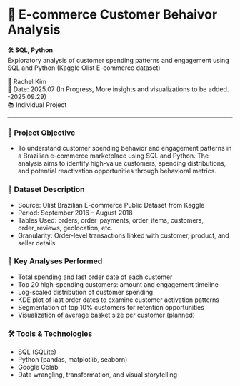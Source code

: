 # 🛒 E-commerce Customer Behaivor Analysis
**🛠️ SQL, Python**  
Exploratory analysis of customer spending patterns and engagement using SQL and Python (Kaggle Olist E-commerce dataset)
<br>

📎 Rachel Kim  
📅 Date: 2025.07 (In Progress, More insights and visualizations to be added. -2025.09.29)  
📚 Individual Project
<br>

---

### 📂 Project Objective
- To understand customer spending behavior and engagement patterns in a Brazilian e-commerce marketplace using SQL and Python. The analysis aims to identify high-value customers, spending distributions, and potential reactivation opportunities through behavioral metrics.  

### 📂 Dataset Description
- Source: Olist Brazilian E-commerce Public Dataset from Kaggle  
- Period: September 2016 – August 2018  
- Tables Used: orders, order_payments, order_items, customers, order_reviews, geolocation, etc.  
- Granularity: Order-level transactions linked with customer, product, and seller details.  

### 📂 Key Analyses Performed
- Total spending and last order date of each customer  
- Top 20 high-spending customers: amount and engagement timeline
- Log-scaled distribution of customer spending
- KDE plot of last order dates to examine customer activation patterns
- Segmentation of top 10% customers for retention opportunities
- Visualization of average basket size per customer (planned)

### 🛠️ Tools & Technologies
- SQL (SQLite)
- Python (pandas, matplotlib, seaborn)
- Google Colab
- Data wrangling, transformation, and visual storytelling
